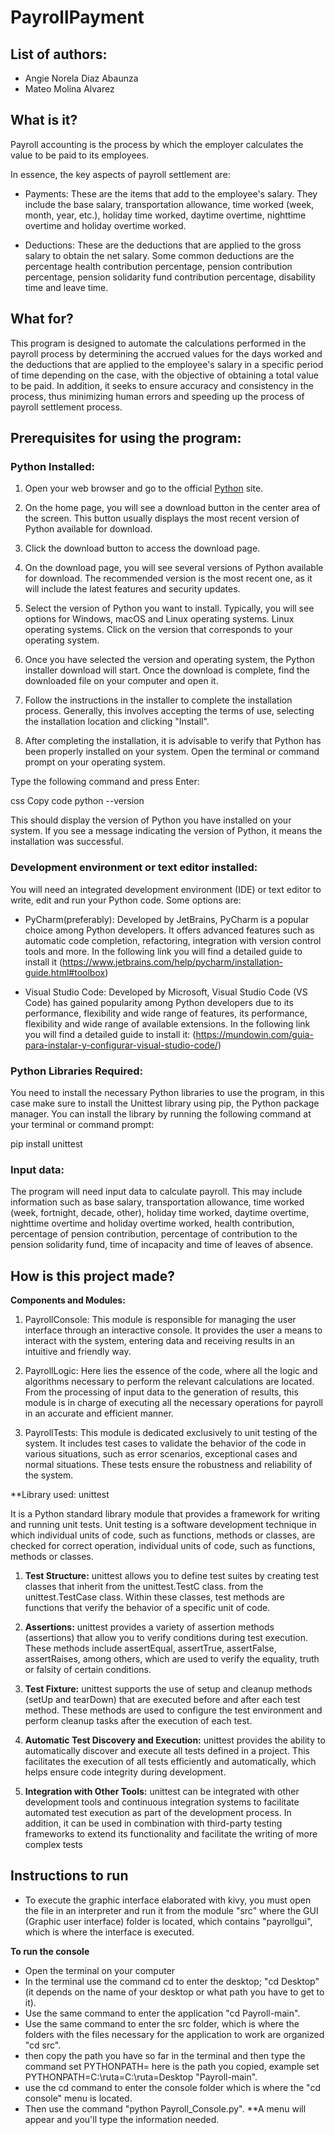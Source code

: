 # PayrollPayment

## List of authors:

- Angie Norela Diaz Abaunza
- Mateo Molina Alvarez

## What is it?

Payroll accounting is the process by which the employer calculates the value to be paid to its employees. 

In essence, the key aspects of payroll settlement are:

- Payments: These are the items that add to the employee's salary. They include the base salary, transportation allowance, time worked (week, month, year, etc.),  holiday time worked, daytime overtime, nighttime overtime and holiday overtime worked.

- Deductions: These are the deductions that are applied to the gross salary to obtain the net salary. Some common deductions are the percentage health contribution percentage, pension contribution percentage, pension solidarity fund contribution percentage, disability time and leave time.

## What for?

This program is designed to automate the calculations performed in the payroll process by determining the accrued values for the days worked and the deductions that are applied to the employee's salary in a specific period of time depending on the case, with the objective of obtaining a total value to be paid. In addition, it seeks to ensure accuracy and consistency in the process, thus minimizing human errors and speeding up the process of  payroll settlement process.

## Prerequisites for using the program: 

### Python Installed:

1. Open your web browser and go to the official [Python](https://www.python.org/) site.

2. On the home page, you will see a download button in the center area of the screen. This button usually displays the 
most recent version of Python available for download.

3. Click the download button to access the download page.

4. On the download page, you will see several versions of Python available for download. The recommended version is the most recent one, 
as it will include the latest features and security updates.

5. Select the version of Python you want to install. Typically, you will see options for Windows, macOS and Linux operating systems. 
Linux operating systems. Click on the version that corresponds to your operating system.

6. Once you have selected the version and operating system, the Python installer download will start.
Once the download is complete, find the downloaded file on your computer and open it.

7. Follow the instructions in the installer to complete the installation process. Generally, this involves 
accepting the terms of use, selecting the installation location and clicking "Install".

8. After completing the installation, it is advisable to verify that Python has been properly installed on your system.
Open the terminal or command prompt on your operating system.

Type the following command and press Enter:

css
Copy code
python --version

This should display the version of Python you have installed on your system. If you see a message indicating the version of Python, 
it means the installation was successful.

### Development environment or text editor installed: 

You will need an integrated development environment (IDE) or text editor to write, edit and run your Python code. Some options are: 

- PyCharm(preferably): Developed by JetBrains, PyCharm is a popular choice among Python developers. It offers advanced features 
such as automatic code completion, refactoring, integration with version control tools and more. In the following link you will find
a detailed guide to install it (https://www.jetbrains.com/help/pycharm/installation-guide.html#toolbox)

- Visual Studio Code: Developed by Microsoft, Visual Studio Code (VS Code) has gained popularity among Python developers due to its performance, flexibility and wide range of features, its performance, flexibility and wide range of available extensions. In the following link you will find a detailed guide to install it: (https://mundowin.com/guia-para-instalar-y-configurar-visual-studio-code/)

### Python Libraries Required: 

You need to install the necessary Python libraries to use the program, in this case make sure to install the Unittest library using pip, the Python package manager. You can install the library by running the following command at your terminal or command prompt:

pip install unittest

### Input data:

The program will need input data to calculate payroll. This may include information such as base salary, transportation allowance, time worked (week, fortnight, decade, other), holiday time worked, daytime overtime, nighttime overtime and holiday overtime worked, health contribution, percentage of pension contribution, percentage of contribution to the pension solidarity fund, time of incapacity and time of leaves of absence.

## How is this project made?

**Components and Modules:** 

1. PayrollConsole: This module is responsible for managing the user interface through an interactive console. It provides the user a means to interact with the system, entering data and receiving results in an intuitive and friendly way.

2. PayrollLogic: Here lies the essence of the code, where all the logic and algorithms necessary to perform the relevant calculations are located. From the processing of input data to the generation of results, this module is in charge of executing all the necessary operations for payroll in an accurate and efficient manner.

3. PayrollTests: This module is dedicated exclusively to unit testing of the system. It includes test cases to validate the behavior of the code in various situations, such as error scenarios, exceptional cases and normal situations. These tests ensure the robustness and reliability of the system.

**Library used: unittest

It is a Python standard library module that provides a framework for writing and running unit tests. 
Unit testing is a software development technique in which individual units of code, such as functions, methods or classes, are checked for correct operation, individual units of code, such as functions, methods or classes.

1. **Test Structure:** unittest allows you to define test suites by creating test classes that inherit from the unittest.TestC class. 
from the unittest.TestCase class. Within these classes, test methods are functions that verify the behavior of a specific unit of code.

2. **Assertions:** unittest provides a variety of assertion methods (assertions) that allow you to verify conditions during test execution. 
These methods include assertEqual, assertTrue, assertFalse, assertRaises, among others, which are used to verify the equality, truth or falsity of certain conditions.

3. **Test Fixture:** unittest supports the use of setup and cleanup methods (setUp and tearDown) that are executed before and after each test method. These methods are used to configure the test environment and perform cleanup tasks after the execution of each test.

4. **Automatic Test Discovery and Execution:** unittest provides the ability to automatically discover and execute all tests defined in a project. 
This facilitates the execution of all tests efficiently and automatically, which helps ensure code integrity during development.

5. **Integration with Other Tools:** unittest can be integrated with other development tools and continuous integration systems to facilitate automated test execution as part of the development process. In addition, it can be used in combination with third-party testing frameworks to extend its functionality and facilitate the writing of more complex tests


## Instructions to run 
- To execute the graphic interface elaborated with kivy, you must open the file in an interpreter and run it from the module "src" where the GUI (Graphic user interface) folder is located, which contains "payrollgui", which is where the interface is executed.
  
**To run the console**
  
- Open the terminal on your computer
- In the terminal use the command cd to enter the desktop; "cd Desktop" (it depends on the name of your desktop or what path you have to get to it).
- Use the same command to enter the application "cd Payroll-main".
- Use the same command to enter the src folder, which is where the folders with the files necessary for the application to work are organized "cd src".
- then copy the path you have so far in the terminal and then type the command set PYTHONPATH= here is the path you copied, example set PYTHONPATH=C:\ruta=C:\ruta=Desktop "Payroll-main".
- use the cd command to enter the console folder which is where the "cd console" menu is located.
- Then use the command "python Payroll_Console.py".
**A menu will appear and you'll type the information needed.

